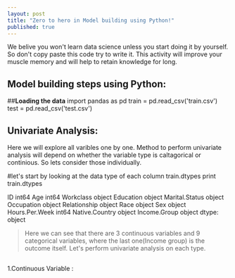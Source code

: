 ```yaml
---
layout: post
title: "Zero to hero in Model building using Python!"
published: true
---
```



We belive you won't learn data science unless you start doing it by yourself. So don't copy paste this code try to write it. This activity will improve your muscle memory and will help to retain knowledge for long.

## **Model building steps using Python:**
 
##**Loading the data**
import pandas as pd
train = pd.read_csv('train.csv')
test = pd.read_csv('test.csv')

## **Univariate Analysis:**
Here we will explore all varibles one by one. Method to perform univariate analysis will depend on whether the variable type is caltagorical or continious. So lets consider those individually.

#let's start by looking at the data type of each column
train.dtypes
print  train.dtypes

ID                 int64
Age                int64
Workclass         object
Education         object
Marital.Status    object
Occupation        object
Relationship      object
Race              object
Sex               object
Hours.Per.Week     int64
Native.Country    object
Income.Group      object
dtype: object

> Here we can see that there are 3 continuous variables and 9 categorical variables, where the last one(Income group) is the outcome itself. Let's perform univariate analysis on each type.

##

1.Continuous Variable :





